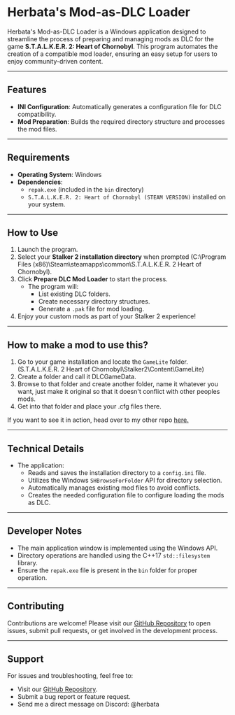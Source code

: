 # Herbata's Mod-as-DLC Loader

Herbata's Mod-as-DLC Loader is a Windows application designed to streamline the process of preparing and managing mods as DLC for the game **S.T.A.L.K.E.R. 2: Heart of Chornobyl**.
This program automates the creation of a compatible mod loader, ensuring an easy setup for users to enjoy community-driven content.

---

## Features
- **INI Configuration**: Automatically generates a configuration file for DLC compatibility.
- **Mod Preparation**: Builds the required directory structure and processes the mod files.

---

## Requirements
- **Operating System**: Windows
- **Dependencies**: 
  - `repak.exe` (included in the `bin` directory)
  - `S.T.A.L.K.E.R. 2: Heart of Chornobyl (STEAM VERSION)` installed on your system.

---

## How to Use
1. Launch the program.
2. Select your **Stalker 2 installation directory** when prompted (C:\Program Files (x86)\Steam\steamapps\common\S.T.A.L.K.E.R. 2 Heart of Chornobyl).
3. Click **Prepare DLC Mod Loader** to start the process.
   - The program will:
     - List existing DLC folders.
     - Create necessary directory structures.
     - Generate a `.pak` file for mod loading.
4. Enjoy your custom mods as part of your Stalker 2 experience!

---

## How to make a mod to use this?
1. Go to your game installation and locate the `GameLite` folder. (S.T.A.L.K.E.R. 2 Heart of Chornobyl\Stalker2\Content\GameLite)
2. Create a folder and call it DLCGameData.
3. Browse to that folder and create another folder, name it whatever you want, just make it original so that it doesn't conflict with other peoples mods.
4. Get into that folder and place your .cfg files there.

If you want to see it in action, head over to my other repo [here.](https://github.com/herbatka/ZubrCaliberChange/tree/dev)

---

## Technical Details
- The application:
  - Reads and saves the installation directory to a `config.ini` file.
  - Utilizes the Windows `SHBrowseForFolder` API for directory selection.
  - Automatically manages existing mod files to avoid conflicts.
  - Creates the needed configuration file to configure loading the mods as DLC.

---

## Developer Notes
- The main application window is implemented using the Windows API.
- Directory operations are handled using the C++17 `std::filesystem` library.
- Ensure the `repak.exe` file is present in the `bin` folder for proper operation.

---

## Contributing
Contributions are welcome! Please visit our [GitHub Repository](https://github.com/herbatka/HerbatasDLCModLoader) to open issues, submit pull requests, or get involved in the development process.

---

## Support
For issues and troubleshooting, feel free to:
- Visit our [GitHub Repository](https://github.com/herbatka/HerbatasDLCModLoader).
- Submit a bug report or feature request.
- Send me a direct message on Discord: @herbata
